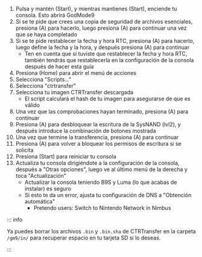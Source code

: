1. Pulsa y mantén (Start), y mientras mantienes (Start), enciende tu consola. Esto abrirá GodMode9
2. Si se te pide que crees una copia de seguridad de archivos esenciales, presiona (A) para hacerlo, luego presiona (A) para continuar una vez que se haya completado
3. Si se te pide restablecer la fecha y hora RTC, presiona (A) para hacerlo, luego define la fecha y la hora, y después presiona (A) para continuar
    - Ten en cuenta que si tuviste que restablecer la fecha y hora RTC, también tendrás que restablecerla en la configuración de la consola después de hacer esta guía
4. Presiona (Home) para abrir el menú de acciones
5. Selecciona "Scripts..."
6. Selecciona "ctrtransfer"
7. Selecciona tu imagen CTRTransfer descargada
    - El script calculará el hash de tu imagen para asegurarse de que es válido
8. Una vez que las comprobaciones hayan terminado, presiona (A) para continuar
9. Presiona (A) para desbloquear la escritura de la SysNAND (lvl2), y después introduce la combinación de botones mostrada
10. Una vez que termine la transferencia, presiona (A) para continuar
11. Presiona (A) para volver a bloquear los permisos de escritura si se solicita
12. Presiona (Start) para reiniciar tu consola
13. Actualiza tu consola dirigiéndote a la configuración de la consola, después a "Otras opciones", luego ve al último menú de la derecha y toca "Actualización"
    - Actualizar la consola teniendo B9S y Luma (lo que acabas de instalar) es seguro
    - Si esto te da un error, ajusta tu configuración de DNS a "Obtención automática"
        - Pretendo users: Switch to Nintendo Network in Nimbus

::: info

Ya puedes borrar los archivos `.bin` y `.bin.sha` de CTRTransfer en la carpeta `/gm9/in/` para recuperar espacio en tu tarjeta SD si lo deseas.

:::